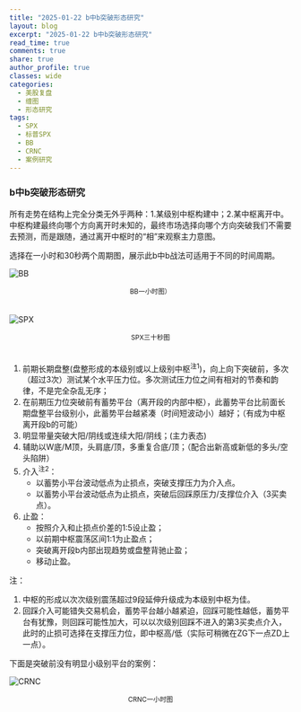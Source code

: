 ```yaml
---
title: "2025-01-22 b中b突破形态研究"
layout: blog
excerpt: "2025-01-22 b中b突破形态研究"
read_time: true
comments: true
share: true
author_profile: true
classes: wide
categories:
  - 美股复盘
  - 缠图
  - 形态研究
tags:
  - SPX
  - 标普SPX
  - BB
  - CRNC
  - 案例研究
---
```


### b中b突破形态研究

所有走势在结构上完全分类无外乎两种：1.某级别中枢构建中；2.某中枢离开中。
中枢构建最终向哪个方向离开时未知的，最终市场选择向哪个方向突破我们不需要去预测，而是跟随，通过离开中枢时的“相”来观察主力意图。

选择在一小时和30秒两个周期图，展示此b中b战法可适用于不同的时间周期。

![BB](https://image.olim.cc/2025/突破形态研究-BB20250121.jpeg)
<small><center>BB一小时图）</center></small>　

![SPX](https://image.olim.cc/2025/突破形态研究-SPX20250121.jpeg)
<small><center>SPX三十秒图</center></small>　

1. 前期长期盘整(盘整形成的本级别或以上级别中枢<sup>注1</sup>)，向上向下突破前，多次（超过3次）测试某个水平压力位。多次测试压力位之间有相对的节奏和韵律，不是完全杂乱无序；
1. 在前期压力位突破前有蓄势平台（离开段的内部中枢），此蓄势平台比前面长期盘整平台级别小，此蓄势平台越紧凑（时间短波动小）越好；（有成为中枢离开段b的可能）
1. 明显带量突破大阳/阴线或连续大阳/阴线；(主力表态)
1. 辅助以W底/M顶，头肩底/顶，多重复合底/顶；（配合出新高或新低的多头/空头陷阱）
1. 介入<sup>注2</sup>：
    * 以蓄势小平台波动低点为止损点，突破支撑压力为介入点。
    * 以蓄势小平台波动低点为止损点，突破后回踩原压力/支撑位介入（3买卖点）。
1. 止盈：
    * 按照介入和止损点价差的1:5设止盈；
    * 以前期中枢震荡区间1:1为止盈点；
    * 突破离开段b内部出现趋势或盘整背驰止盈；
    * 移动止盈。

注：
1. 中枢的形成以次次级别震荡超过9段延伸升级成为本级别中枢为佳。
1. 回踩介入可能错失交易机会，蓄势平台越小越紧迫，回踩可能性越低，蓄势平台有犹豫，则回踩可能性加大，可以以次级别回踩不进入的第3买卖点介入，此时的止损可选择在支撑压力位，即中枢高/低（实际可稍微在ZG下一点ZD上一点）。

下面是突破前没有明显小级别平台的案例：

![CRNC](https://image.olim.cc/2025/突破形态研究-CRNC20250122.jpeg)
<small><center>CRNC一小时图</center></small>　